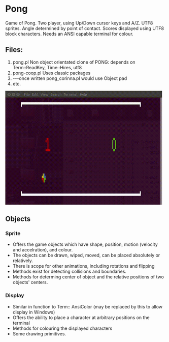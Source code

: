 # Pong

Game of Pong. Two player, using Up/Down cursor keys and A/Z. UTF8 sprites. Angle determined by point of contact. 
Scores displayed using UTF8 block characters.  Needs an ANSI capable terminal for colour.

## Files:
1) pong.pl   Non object orientated clone of PONG: depends on Term::ReadKey, Time::Hires, utf8
2) pong-coop.pl   Uses classic packages
3) ---once written pong_corinna.pl   would use Object pad
4) etc.

![Pong](https://github.com/saiftynet/dummyrepo/blob/main/Pooppi/pong.gif)

## Objects

### Sprite
* Offers the game objects which have shape, position, motion (velocity and accelration), and colour.
* The objects can be drawn, wiped, moved, can be placed absolutely or relatively.
* There is scope for other animations, including rotations and flipping
* Methods exist for detecting collisions and boundaries.
* Methods for determing center of object and the relative positions of two objects' centers.

### Display
* Similar in function to Term:: AnsiColor (may be replaced by this to allow display in Windows)
* Offers the ability to place a character at arbitrary positions on the terminal
* Methods for colouring the displayed characters
* Some drawing primitives.


